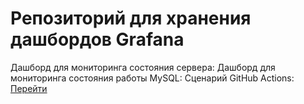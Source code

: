 # Репозиторий для хранения дашбордов Grafana 



Дашборд для мониторинга состояния сервера: [](https://github.com/Ih8Do0RB3ll/grafana/blob/main/dashboards/%D0%A1%D1%82%D0%B0%D1%82%D0%B8%D1%81%D1%82%D0%B8%D0%BA%D0%B0_%D0%A1%D0%B5%D1%80%D0%B2%D0%B5%D1%80%D0%B0.json)
Дашборд для мониторинга состояния работы MySQL: [](https://github.com/Ih8Do0RB3ll/grafana/blob/main/dashboards/MySQL_Dashboard.json)
Сценарий GitHub Actions: [Перейти](https://github.com/Ih8Do0RB3ll/grafana/blob/main/.github/workflows/create_pull_request.yml)
